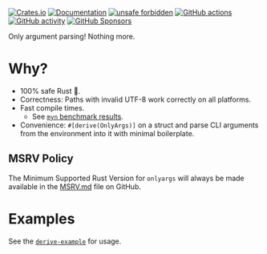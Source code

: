 [![Crates.io](https://img.shields.io/crates/v/onlyargs_derive)](https://crates.io/crates/onlyargs_derive "Crates.io version")
[![Documentation](https://img.shields.io/docsrs/onlyargs_derive)](https://docs.rs/onlyargs_derive "Documentation")
[![unsafe forbidden](https://img.shields.io/badge/unsafe-forbidden-success.svg)](https://github.com/rust-secure-code/safety-dance/)
[![GitHub actions](https://img.shields.io/github/actions/workflow/status/parasyte/onlyargs/ci.yml?branch=main)](https://github.com/parasyte/onlyargs/actions "CI")
[![GitHub activity](https://img.shields.io/github/last-commit/parasyte/onlyargs)](https://github.com/parasyte/onlyargs/commits "Commit activity")
[![GitHub Sponsors](https://img.shields.io/github/sponsors/parasyte)](https://github.com/sponsors/parasyte "Sponsors")

Only argument parsing! Nothing more.

# Why?

- 100% safe Rust 🦀.
- Correctness: Paths with invalid UTF-8 work correctly on all platforms.
- Fast compile times.
  - See [`myn` benchmark results](https://github.com/parasyte/myn/blob/main/benchmarks.md).
- Convenience: `#[derive(OnlyArgs)]` on a struct and parse CLI arguments from the environment into it with minimal boilerplate.

## MSRV Policy

The Minimum Supported Rust Version for `onlyargs` will always be made available in the [MSRV.md](../MSRV.md) file on GitHub.

# Examples

See the [`derive-example`](../examples/derive/src/main.rs) for usage.
